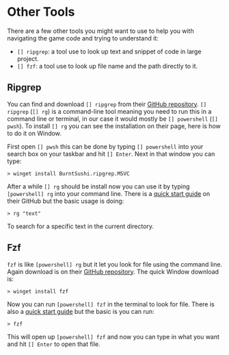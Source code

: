 # Other Tools

There are a few other tools you might want to use to help you with navigating the game code and trying to understand it:

-   `[] ripgrep`: a tool use to look up text and snippet of code in large project.
-   `[] fzf`: a tool use to look up file name and the path directly to it.

## Ripgrep

You can find and download `[] ripgrep` from their [GitHub repository](https://github.com/BurntSushi/ripgrep). `[] ripgrep` (`[] rg`) is a command-line tool meaning you need to run this in a command line or terminal, in our case it would mostly be `[] powershell` (`[] pwsh`). To install `[] rg` you can see the installation on their page, here is how to do it on Window.

First open `[] pwsh` this can be done by typing `[] powershell` into your search box on your taskbar and hit `[] Enter`. Next in that window you can type:

```pwsh
> winget install BurntSushi.ripgrep.MSVC
```

After a while `[] rg` should be install now you can use it by typing `[powershell] rg` into your command line. There is a [quick start guide](https://github.com/BurntSushi/ripgrep/blob/master/GUIDE.md) on their GitHub but the basic usage is doing:

```pwsh
> rg "text"
```

To search for a specific text in the current directory.

## Fzf

`fzf` is like `[powershell] rg` but it let you look for file using the command line. Again download is on their [GitHub repository](https://github.com/junegunn/fzf). The quick Window download is:

```pwsh
> winget install fzf
```

Now you can run `[powershell] fzf` in the terminal to look for file. There is also a [quick start guide](https://github.com/junegunn/fzf#usage) but the basic is you can run:

```pwsh
> fzf
```

This will open up `[powershell] fzf` and now you can type in what you want and hit `[] Enter` to open that file.
